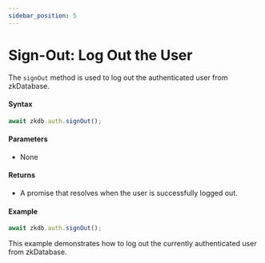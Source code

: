 ```yaml
---
sidebar_position: 5
---
```


# Sign-Out: Log Out the User

The `signOut` method is used to log out the authenticated user from zkDatabase.

#### Syntax
```ts
await zkdb.auth.signOut();
```

#### Parameters
- None

#### Returns
- A promise that resolves when the user is successfully logged out.

#### Example
```ts
await zkdb.auth.signOut();
```

This example demonstrates how to log out the currently authenticated user from zkDatabase.

